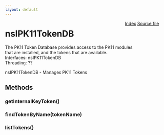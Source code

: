 ```yaml
---
layout: default
---
```

<div class='links' style='float:right'><a href="../index.html">Index</a>
<a href="http://dxr.mozilla.org/mozilla-central/source/security/manager/ssl/public/nsIPK11TokenDB.idl">Source file</a>
</div>

# nsIPK11TokenDB #
  
The PK11 Token Database provides access to the PK11 modules  
that are installed, and the tokens that are available.  
Interfaces: nsIPK11TokenDB  
Threading: ??  
  
  
nsIPK11TokenDB - Manages PK11 Tokens  
  

## Methods ##

### getInternalKeyToken() ###

### findTokenByName(tokenName) ###

### listTokens() ###
